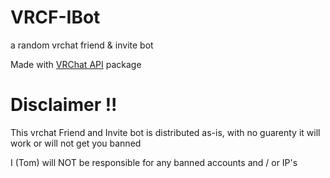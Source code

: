 # VRCF-IBot
a random vrchat friend &amp; invite bot


Made with [VRChat API](https://github.com/vrchatapi) package

# Disclaimer !!

This vrchat Friend and Invite bot is distributed as-is, with no guarenty it will work or will not get you banned

I (Tom) will NOT be responsible for any banned accounts and / or IP's
